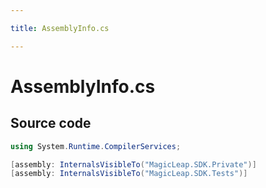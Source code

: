 ```yaml
---

title: AssemblyInfo.cs

---
```



# AssemblyInfo.cs









## Source code

```csharp
using System.Runtime.CompilerServices;

[assembly: InternalsVisibleTo("MagicLeap.SDK.Private")]
[assembly: InternalsVisibleTo("MagicLeap.SDK.Tests")]
```




